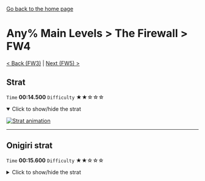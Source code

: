 [Go back to the home page](https://github.com/Doublevil/scbspeedrun)

# Any% Main Levels > The Firewall > FW4

[< Back (FW3)](https://github.com/Doublevil/scbspeedrun/blob/main/levels/any_ml/FW/FW3.md) | [Next (FW5) >](https://github.com/Doublevil/scbspeedrun/blob/main/levels/any_ml/FW/FW5.md)

## Strat

`Time` **00:14.500** `Difficulty` ★★☆☆☆
<details open>
  <summary>Click to show/hide the strat</summary>

  [![Strat animation](https://github.com/Doublevil/scbspeedrun/blob/main/media/levels/FW/FW4_Strat.webp)](https://github.com/Doublevil/scbspeedrun/blob/main/media/levels/FW/FW4_Strat.mp4?raw=true)
</details>

---
## Onigiri strat

`Time` **00:15.600** `Difficulty` ★★☆☆☆
<details>
  <summary>Click to show/hide the strat</summary>

  [![Strat animation](https://github.com/Doublevil/scbspeedrun/blob/main/media/levels/FW/FW4_OnigiriStrat.webp)](https://github.com/Doublevil/scbspeedrun/blob/main/media/levels/FW/FW4_OnigiriStrat.mp4?raw=true)
</details>

